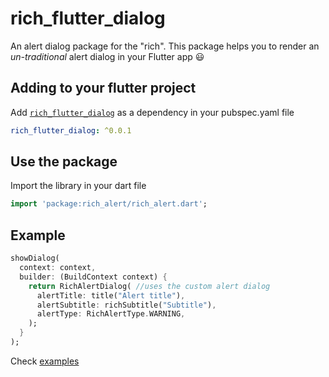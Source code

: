 # rich_flutter_dialog
An alert dialog package for the "rich". This package helps you to render an _un-traditional_ alert dialog in your Flutter app :smiley:

## Adding to your flutter project
Add [`rich_flutter_dialog`](https://pub.dartlang.org) as a dependency in your pubspec.yaml file
``` yaml
rich_flutter_dialog: ^0.0.1
```

## Use the package
Import the library in your dart file
``` dart
import 'package:rich_alert/rich_alert.dart';
```

## Example
``` dart
showDialog(
  context: context,
  builder: (BuildContext context) {
    return RichAlertDialog( //uses the custom alert dialog
      alertTitle: title("Alert title"),
      alertSubtitle: richSubtitle("Subtitle"),
      alertType: RichAlertType.WARNING,      
    );
  }
);
```
Check [examples](https://github.com/thedejifab/rich_flutter_dialog/tree/master/example)

